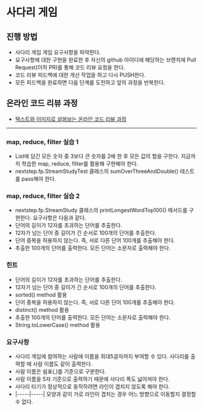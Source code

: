 # 사다리 게임
## 진행 방법
* 사다리 게임 게임 요구사항을 파악한다.
* 요구사항에 대한 구현을 완료한 후 자신의 github 아이디에 해당하는 브랜치에 Pull Request(이하 PR)를 통해 코드 리뷰 요청을 한다.
* 코드 리뷰 피드백에 대한 개선 작업을 하고 다시 PUSH한다.
* 모든 피드백을 완료하면 다음 단계를 도전하고 앞의 과정을 반복한다.

## 온라인 코드 리뷰 과정
* [텍스트와 이미지로 살펴보는 온라인 코드 리뷰 과정](https://github.com/nextstep-step/nextstep-docs/tree/master/codereview)


-----
### map, reduce, filter 실습 1
- List에 담긴 모든 숫자 중 3보다 큰 숫자를 2배 한 후 모든 값의 합을 구한다. 지금까지 학습한 map, reduce, filter를 활용해 구현해야 한다.
- nextstep.fp.StreamStudyTest 클래스의 sumOverThreeAndDouble() 테스트를 pass해야 한다.

### map, reduce, filter 실습 2
- nextstep.fp.StreamStudy 클래스의 printLongestWordTop100() 메서드를 구현한다. 요구사항은 다음과 같다.
- 단어의 길이가 12자를 초과하는 단어를 추출한다.
- 12자가 넘는 단어 중 길이가 긴 순서로 100개의 단어를 추출한다.
- 단어 중복을 허용하지 않는다. 즉, 서로 다른 단어 100개를 추출해야 한다.
- 추출한 100개의 단어를 출력한다. 모든 단어는 소문자로 출력해야 한다.

### 힌트
- 단어의 길이가 12자를 초과하는 단어를 추출한다.
- 12자가 넘는 단어 중 길이가 긴 순서로 100개의 단어를 추출한다.
- sorted() method 활용
- 단어 중복을 허용하지 않는다. 즉, 서로 다른 단어 100개를 추출해야 한다.
- distinct() method 활용 
- 추출한 100개의 단어를 출력한다. 모든 단어는 소문자로 출력해야 한다.
- String.toLowerCase() method 활용


### 요구사항
- 사다리 게임에 참여하는 사람에 이름을 최대5글자까지 부여할 수 있다. 사다리를 출력할 때 사람 이름도 같이 출력한다.
- 사람 이름은 쉼표(,)를 기준으로 구분한다.
- 사람 이름을 5자 기준으로 출력하기 때문에 사다리 폭도 넓어져야 한다.
- 사다리 타기가 정상적으로 동작하려면 라인이 겹치지 않도록 해야 한다.
- |-----|-----| 모양과 같이 가로 라인이 겹치는 경우 어느 방향으로 이동할지 결정할 수 없다.
